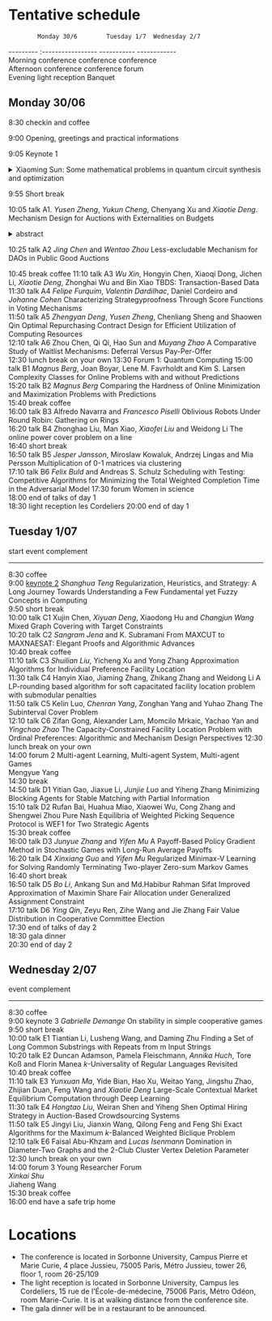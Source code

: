 # Tentative schedule  

            Monday 30/6        Tuesday 1/7  Wednesday 2/7 
 --------- :-----------------  -----------  ------------  
 Morning    conference         conference   conference    
 Afternoon  conference         conference   forum         
 Evening    light reception    Banquet                    


## Monday 30/06

8:30 checkin and coffee  

9:00 Opening, greetings and practical informations 

9:05 Keynote 1
<details>
<summary>Xiaoming Sun: Some mathematical problems in quantum circuit synthesis and optimization </summary>
Abstract
</details>

9:55 Short break

10:05 talk A1. _Yusen Zheng_, _Yukun Cheng_, Chenyang Xu and _Xiaotie Deng_. Mechanism Design for Auctions with Externalities on Budgets
<details>
<summary>abstract</summary>
Abstract
</details>
                                

10:25 talk A2          _Jing Chen_ and _Wentao Zhou_                                                             Less-excludable Mechanism for DAOs in Public Good Auctions                                                                 

10:45  break            coffee
11:10  talk A3          _Wu Xin_, Hongyin Chen, Xiaoqi Dong, Jichen Li, _Xiaotie Deng_, Zhonghai Wu and Bin Xiao  TBDS: Transaction-Based Data
11:30  talk A4          _Felipe Furquim_, _Valentin Dardilhac_, Daniel Cordeiro and _Johanne Cohen_               Characterizing Strategyproofness Through Score Functions in Voting Mechanisms                                              
11:50  talk A5          _Zhengyan Deng_, _Yusen Zheng_, Chenliang Sheng and Shaowen Qin                           Optimal Repurchasing  Contract Design for Efficient Utilization of Computing Resources                                     
12:10  talk A6          Zhou Chen, Qi Qi, Hao Sun and _Muyang Zhao_                                             A Comparative Study of Waitlist Mechanisms: Deferral Versus Pay-Per-Offer     
12:30  lunch break      on your own
13:30 Forum 1: Quantum Computing
15:00  talk B1          _Magnus Berg_, Joan Boyar, Lene M. Favrholdt and Kim S. Larsen                        Complexity Classes for Online Problems with and without Predictions  
15:20  talk B2          _Magnus Berg_                                                                         Comparing the Hardness of Online Minimization and Maximization Problems with Predictions  
15:40  break            coffee                                                                                 
16:00  talk B3          Alfredo Navarra and _Francesco Piselli_                                                 Oblivious Robots Under Round Robin: Gathering on Rings                                                                     
16:20  talk B4          Zhonghao Liu, Man Xiao, _Xiaofei Liu_ and Weidong Li                                    The online power cover problem on a line           
16:40  short break                                                                                                    
16:50  talk B5          _Jesper Jansson_, Miroslaw Kowaluk, Andrzej Lingas and Mia Persson                      Multiplication of 0-1 matrices via clustering   
17:10  talk B6          _Felix Buld_ and Andreas S. Schulz                                                      Scheduling with Testing: Competitive Algorithms for Minimizing the Total Weighted Completion Time in the Adversarial Model 
17:30  forum            Women in science                                                                                                                
18:00  end              of talks of day 1                                                                                                                              
18:30  light reception  les Cordeliers 
20:00  end              of day 1   



## Tuesday 1/07

 start   event        complement                                                                                                                                                                                          
 ------  -----------  -----------------------------------------------------------------------  -------------------------------------------------------------------------------------------------------------------------- 
 8:30    coffee                                                                                                                                                                                                           
 9:00    [keynote 2](talks/keynote2)    _Shanghua Teng_                                                            Regularization, Heuristics, and Strategy: A Long Journey Towards Understanding a Few Fundamental yet Fuzzy Concepts in Computing    
 9:50    short break                                                                                                                                                                                                      
 10:00   talk C1      Xujin Chen, _Xiyuan Deng_, Xiaodong Hu and _Changjun Wang_                   Mixed Graph Covering with Target Constraints                                                                               
 10:20   talk C2      *Sangram Jena* and K. Subramani                                          From MAXCUT to MAXNAESAT: Elegant Proofs and Algorithmic Advances                                                          
 10:40   break        coffee                                                                                                                                                                                              
 11:10   talk C3      _Shuilian Liu_, Yicheng Xu and Yong Zhang                                  Approximation Algorithms for Individual Preference Facility Location                                                       
 11:30   talk C4      Hanyin Xiao, Jiaming Zhang, Zhikang Zhang and Weidong Li                 A LP-rounding based algorithm for soft capacitated facility location problem with submodular penalties                     
 11:50   talk C5      Kelin Luo, _Chenran Yang_, Zonghan Yang and Yuhao Zhang                    The Subinterval Cover Problem                                                                                              
 12:10   talk C6      Zifan Gong, Alexander Lam, Momcilo Mrkaic, Yachao Yan and _Yingchao Zhao_  The Capacity-Constrained Facility Location Problem with Ordinal Preferences: Algorithmic and Mechanism Design Perspectives 
 12:30   lunch break  on your own                                                                                                                                                                                         
 14:00   forum 2      Multi-agent Learning, Multi-agent System, Multi-agent Games                                                                                                                                                                    
                      Mengyue Yang         
 14:30          break                                                                                                                                                                                                         
 14:50   talk D1      Yitian Gao, Jiaxue Li, _Junjie Luo_ and Yiheng Zhang                       Minimizing Blocking Agents for Stable Matching with Partial Information                                                    
 15:10   talk D2      Rufan Bai, Huahua Miao, Xiaowei Wu, Cong Zhang and Shengwei Zhou         Pure Nash Equilibria of Weighted Picking Sequence Protocol is WEF1 for Two Strategic Agents                                
 15:30   break        coffee                                                                                                                                                                                              
 16:00   talk D3      _Junyue Zhang_ and _Yifen Mu_                                                A Payoff-Based Policy Gradient Method in Stochastic Games with Long-Run Average Payoffs                                    
 16:20   talk D4      _Xinxiang Guo_ and _Yifen Mu_                                                Regularized Minimax-V Learning for Solving Randomly Terminating Two-player Zero-sum Markov Games                           
 16:40   short break                                                                                                                                                                                                      
 16:50   talk D5      _Bo Li_, Ankang Sun and Md.Habibur Rahman Sifat                            Improved Approximation of Maximin Share Fair Allocation under Generalized Assignment Constraint                            
 17:10   talk D6      _Ying Qin_, Zeyu Ren, Zihe Wang and Jie Zhang                              Fair Value Distribution in Cooperative Committee Election                                                                  
 17:30   end          of talks of day 2                                                                                                                                                                                   
 18:30   gala dinner                                                                                                                                                                                                      
 20:30   end          of day 2                                                                                                                                                                                            

## Wednesday 2/07

  event   complement                                                                                                                                                                                          
  ------  -----------  --------------------------------------------------------------------------------------------------  ---------------------------------------------------------------------------------- 
  8:30    coffee                                                                                                                                                                                              
  9:00    keynote 3    _Gabrielle Demange_                                                                                     On stability in simple cooperative games                                         
  9:50    short break                                                                                                                                                                                         
  10:00   talk E1      Tiantian Li, Lusheng Wang, and Daming Zhu                                                                                        Finding a Set of Long Common Substrings with Repeats from m Input Strings          
  10:20   talk E2      Duncan Adamson, Pamela Fleischmann, _Annika Huch_, Tore Koß and Florin Manea                          $k$-Universality of Regular Languages Revisited                                  
  10:40   break        coffee                                                                                                                                                                                 
  11:10   talk E3      _Yunxuan Ma_, Yide Bian, Hao Xu, Weitao Yang, Jingshu Zhao, Zhijian Duan, Feng Wang and _Xiaotie Deng_  Large-Scale Contextual Market Equilibrium Computation through Deep Learning        
  11:30   talk E4      _Hongtao Liu_, Weiran Shen and Yiheng Shen                                                            Optimal Hiring Strategy in Auction-Based Crowdsourcing Systems                     
  11:50   talk E5      Jingyi Liu, Jianxin Wang, Qilong Feng and Feng Shi                                                  Exact Algorithms for the Maximum $k$-Balanced Weighted Biclique Problem            
  12:10   talk E6      Faisal Abu-Khzam and _Lucas Isenmann_                                                                 Domination in Diameter-Two Graphs and the 2-Club Cluster Vertex Deletion Parameter 
  12:30   lunch break  on your own                                                                                                                                                                            
  14:00   forum 3      Young Researcher Forum                                                                                                                                                                 
                        _Xinkai Shu_     
                        Jiaheng Wang     
  15:30   break        coffee                                                                                                                                        
  16:00   end          have a safe trip home                                                                                                                                                                  

# Locations

- The conference is located in Sorbonne University, Campus Pierre et Marie Curie, 4 place Jussieu, 75005 Paris, Métro Jussieu, tower 26, floor 1, room 26-25/109
- The light reception is located in Sorbonne University, Campus les Cordeliers, 15 rue de l'École-de-médecine, 75006 Paris, Métro Odéon, room Marie-Curie. It is at walking distance from the conference site.
- The gala dinner will be in a restaurant to be announced.
